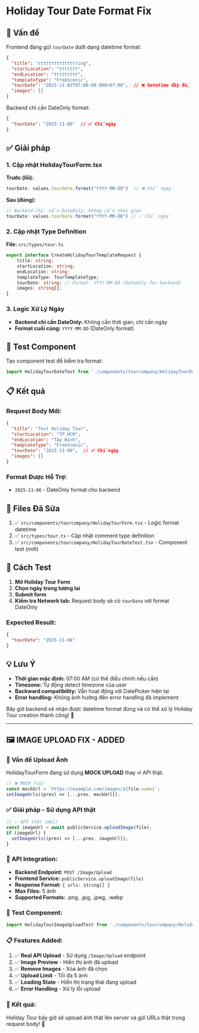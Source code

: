 # Holiday Tour Date Format Fix

## 🐛 **Vấn đề**

Frontend đang gửi `tourDate` dưới dạng datetime format:
```json
{
  "title": "stttttttttttttring",
  "startLocation": "ttttttt",
  "endLocation": "ttttttttt",
  "templateType": "FreeScenic",
  "tourDate": "2025-11-02T07:00:00.000+07:00",  // ❌ Datetime đầy đủ, nhưng backend chỉ cần DateOnly
  "images": []
}
```

Backend chỉ cần DateOnly format:
```json
{
  "tourDate": "2025-11-06"  // ✅ Chỉ ngày
}
```

## ✅ **Giải pháp**

### 1. **Cập nhật HolidayTourForm.tsx**

**Trước (lỗi):**
```typescript
tourDate: values.tourDate.format("YYYY-MM-DD")  // ❌ Chỉ ngày
```

**Sau (đúng):**
```typescript
// Backend chỉ cần DateOnly, không cần thời gian
tourDate: values.tourDate.format("YYYY-MM-DD") // ✅ Chỉ ngày
```

### 2. **Cập nhật Type Definition**

**File:** `src/types/tour.ts`

```typescript
export interface CreateHolidayTourTemplateRequest {
    title: string;
    startLocation: string;
    endLocation: string;
    templateType: TourTemplateType;
    tourDate: string; // Format: YYYY-MM-DD (DateOnly for backend)
    images: string[];
}
```

### 3. **Logic Xử Lý Ngày**

- **Backend chỉ cần DateOnly:** Không cần thời gian, chỉ cần ngày
- **Format cuối cùng:** `YYYY-MM-DD` (DateOnly format)

## 🧪 **Test Component**

Tạo component test để kiểm tra format:
```typescript
import HolidayTourDateTest from './components/tourcompany/HolidayTourDateTest';
```

## 📋 **Kết quả**

### **Request Body Mới:**
```json
{
  "title": "Test Holiday Tour",
  "startLocation": "TP.HCM",
  "endLocation": "Tây Ninh",
  "templateType": "FreeScenic",
  "tourDate": "2025-11-06",  // ✅ Chỉ ngày
  "images": []
}
```

### **Format Được Hỗ Trợ:**
- `2025-11-06` - DateOnly format cho backend

## 🔧 **Files Đã Sửa**

1. ✅ `src/components/tourcompany/HolidayTourForm.tsx` - Logic format datetime
2. ✅ `src/types/tour.ts` - Cập nhật comment type definition
3. ✅ `src/components/tourcompany/HolidayTourDateTest.tsx` - Component test (mới)

## 🚀 **Cách Test**

1. **Mở Holiday Tour Form**
2. **Chọn ngày trong tương lai**
3. **Submit form**
4. **Kiểm tra Network tab:** Request body sẽ có `tourDate` với format DateOnly

### **Expected Result:**
```json
{
  "tourDate": "2025-11-06"
}
```

## 💡 **Lưu Ý**

- **Thời gian mặc định:** 07:00 AM (có thể điều chỉnh nếu cần)
- **Timezone:** Tự động detect timezone của user
- **Backward compatibility:** Vẫn hoạt động với DatePicker hiện tại
- **Error handling:** Không ảnh hưởng đến error handling đã implement

Bây giờ backend sẽ nhận được datetime format đúng và có thể xử lý Holiday Tour creation thành công! 🎉

---

## 🖼️ **IMAGE UPLOAD FIX - ADDED**

### 🐛 **Vấn đề Upload Ảnh**

HolidayTourForm đang sử dụng **MOCK UPLOAD** thay vì API thật:

```typescript
// ❌ MOCK (cũ)
const mockUrl = `https://example.com/images/${file.name}`;
setImageUrls((prev) => [...prev, mockUrl]);
```

### ✅ **Giải pháp - Sử dụng API thật**

```typescript
// ✅ API thật (mới)
const imageUrl = await publicService.uploadImage(file);
if (imageUrl) {
  setImageUrls((prev) => [...prev, imageUrl]);
}
```

### 🔧 **API Integration:**

- **Backend Endpoint:** `POST /Image/Upload`
- **Frontend Service:** `publicService.uploadImage(file)`
- **Response Format:** `{ urls: string[] }`
- **Max Files:** 5 ảnh
- **Supported Formats:** .png, .jpg, .jpeg, .webp

### 🧪 **Test Component:**

```typescript
import HolidayTourImageUploadTest from './components/tourcompany/HolidayTourImageUploadTest';
```

### 📋 **Features Added:**

1. ✅ **Real API Upload** - Sử dụng `/Image/Upload` endpoint
2. ✅ **Image Preview** - Hiển thị ảnh đã upload
3. ✅ **Remove Images** - Xóa ảnh đã chọn
4. ✅ **Upload Limit** - Tối đa 5 ảnh
5. ✅ **Loading State** - Hiển thị trạng thái đang upload
6. ✅ **Error Handling** - Xử lý lỗi upload

### 🎯 **Kết quả:**

Holiday Tour bây giờ sẽ upload ảnh thật lên server và gửi URLs thật trong request body! 🚀
